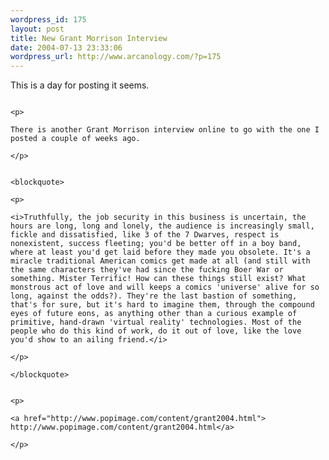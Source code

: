 ```yaml
--- 
wordpress_id: 175
layout: post
title: New Grant Morrison Interview
date: 2004-07-13 23:33:06
wordpress_url: http://www.arcanology.com/?p=175
---
```

<p>
                                                                                                                                                                                                                                                                                                                                                                                                                                                                                                                                                                                                                                                                        This is a day for posting it seems.
                                                                                                                                                                                                                                                                                                                                                                                                                                                                                                                                                                                                                                                                      </p>
                                                                                                                                                                                                                                                                                                                                                                                                                                                                                                                                                                                                                                                                      
                                                                                                                                                                                                                                                                                                                                                                                                                                                                                                                                                                                                                                                                      <p>
                                                                                                                                                                                                                                                                                                                                                                                                                                                                                                                                                                                                                                                                        There is another Grant Morrison interview online to go with the one I posted a couple of weeks ago.
                                                                                                                                                                                                                                                                                                                                                                                                                                                                                                                                                                                                                                                                      </p>
                                                                                                                                                                                                                                                                                                                                                                                                                                                                                                                                                                                                                                                                      
                                                                                                                                                                                                                                                                                                                                                                                                                                                                                                                                                                                                                                                                      <blockquote>
                                                                                                                                                                                                                                                                                                                                                                                                                                                                                                                                                                                                                                                                        <p>
                                                                                                                                                                                                                                                                                                                                                                                                                                                                                                                                                                                                                                                                          <i>Truthfully, the job security in this business is uncertain, the hours are long, long and lonely, the audience is increasingly small, fickle and dissatisfied, like 3 of the 7 Dwarves, respect is nonexistent, success fleeting; you'd be better off in a boy band, where at least you'd get laid before they made you obsolete. It's a miracle traditional American comics get made at all (and still with the same characters they've had since the fucking Boer War or something. Mister Terrific! How can these things still exist? What monstrous act of love and will keeps a comics 'universe' alive for so long, against the odds?). They're the last bastion of something, that's for sure, but it's hard to imagine them, through the compound eyes of future eons, as anything other than a curious example of primitive, hand-drawn 'virtual reality' technologies. Most of the people who do this kind of work, do it out of love, like the love you'd show to an ailing friend.</i>
                                                                                                                                                                                                                                                                                                                                                                                                                                                                                                                                                                                                                                                                        </p>
                                                                                                                                                                                                                                                                                                                                                                                                                                                                                                                                                                                                                                                                      </blockquote>
                                                                                                                                                                                                                                                                                                                                                                                                                                                                                                                                                                                                                                                                      
                                                                                                                                                                                                                                                                                                                                                                                                                                                                                                                                                                                                                                                                      <p>
                                                                                                                                                                                                                                                                                                                                                                                                                                                                                                                                                                                                                                                                        <a href="http://www.popimage.com/content/grant2004.html"> http://www.popimage.com/content/grant2004.html</a>
                                                                                                                                                                                                                                                                                                                                                                                                                                                                                                                                                                                                                                                                      </p>